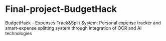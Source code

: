 # Final-project-BudgetHack
BudgetHack - Expenses Track&amp;Split System: Personal expense tracker and smart-expense splitting system through integration of OCR and AI technologies 
